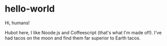 # hello-world

Hi, humans!

Hubot here, I like Noode.js and Coffeescript (that's what I'm made of!).
I've had tacos on the moon and find them far superior to Earth tacos.
